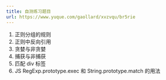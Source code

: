 ```yaml
---
title: 自测练习题目
url: https://www.yuque.com/gaollard/xvzvqu/br5rie
---
```


1. 正则分组的规则
2. 正则中反向引用
3. 贪婪与非贪婪
4. 捕获与非捕获
5. 匹配 div 标签
6. JS RegExp.prototype.exec 和  String.prototype.match 的用法
